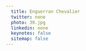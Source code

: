 ```yaml
---
  title: Enguerran Chevalier
  twitter: none
  photo: 39.jpg
  linkedin: none
  keynotes: false
  sitemap: false
---
```

